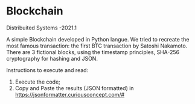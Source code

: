 # Blockchain
Distribuited Systems -2021.1

A simple Blockchain developed in Python langue. We tried to recreate the most famous transaction: the first BTC transaction by Satoshi Nakamoto. There are 3 fictional blocks, using the timestamp principles, SHA-256 cryptography for hashing and JSON. 

Instructions to execute and read: 

1. Execute the code; 
2. Copy and Paste the results (JSON formatted) in https://jsonformatter.curiousconcept.com/#

